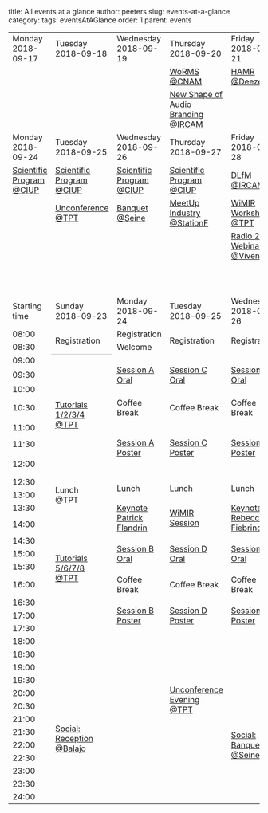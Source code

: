 title: All events at a glance
author: peeters
slug: events-at-a-glance
category:
tags: eventsAtAGlance
order: 1
parent: events

<table border=0 cellpadding=0 cellspacing=0 width=714 style='border-collapse:
 collapse;table-layout:fixed'>
 <col width=102 span=7>
 <tr class=xl24 height=45>
  <td height=45 class=xlDate width=102>Monday<br>2018-09-17</td>
  <td class=xlDate width=102>Tuesday<br>2018-09-18</td>
  <td class=xlDate width=102>Wednesday<br>2018-09-19</td>
  <td class=xlDate width=102>Thursday<br>2018-09-20</td>
  <td class=xlDate width=102>Friday<br>2018-09-21</td>
  <td class=xlDate width=102>Saturday<br>2018-09-22</td>
  <td class=xlDate width=102>Sunday<br>2018-09-23</td>
 </tr>
 <tr class=xl24 height=45>
  <td height=45 class=xlWhite>&nbsp;</td>
  <td class=xlWhite>&nbsp;</td>
  <td class=xlWhite>&nbsp;</td>
  <td class=xlSatellite width=102><a href="https://sites.google.com/view/worms2018">WoRMS<br>@CNAM</a></td>
  <td class=xlSatellite width=102><a href="https://labrosa.ee.columbia.edu/hamr_ismir2018/">HAMR<br>@Deezer</a></td>
  <td class=xlSatellite width=102><a href="https://labrosa.ee.columbia.edu/hamr_ismir2018/">HAMR<br>@Deezer</a></td>
  <td class=xlTutorial width=102><a href="events-Tutorials.html">Tutorials<br>@TPT</a></td>
 </tr>
 <tr class=xl24 height=45>
  <td height=45 class=xlWhite>&nbsp;</td>
  <td class=xlWhite>&nbsp;</td>
  <td class=xlWhite>&nbsp;</td>
  <td class=xlSatellite width=102><a href="http://www.audiobrandingworkshop.com">New Shape of Audio Branding<br>@IRCAM</a></td>
  <td class=xlWhite width=102>&nbsp;</td>
  <td class=xlWhite>&nbsp;</td>
  <td class=xlSocial width=102><a href="events-Social.html">Reception<br>@Balajo</a></td>
 </tr>
 <tr class=xl24 height=45>
  <td height=45 class=xlDate width=102>Monday<br>2018-09-24</td>
  <td class=xlDate width=102>Tuesday<br>2018-09-25</td>
  <td class=xlDate width=102>Wednesday<br>2018-09-26</td>
  <td class=xlDate width=102>Thursday<br>2018-09-27</td>
  <td class=xlDate width=102>Friday<br>2018-09-28</td>
  <td class=xlDate width=102>Saturday<br>2018-09-29</td>
  <td class=xlDate width=102>Sunday<br>2018-09-30</td>
 </tr>
 <tr class=xl24 height=45>
  <td height=45 class=xlScientific width=102><a href="events-main-program.html">Scientific Program @CIUP</a></td>
  <td class=xlScientific width=102><a href="events-main-program.html">Scientific Program @CIUP</a></td>
  <td class=xlScientific width=102><a href="events-main-program.html">Scientific Program @CIUP</a></td>
  <td class=xlScientific width=102><a href="events-main-program.html">Scientific Program @CIUP</a></td>
  <td class=xlSatellite width=102><a href="https://dlfm.web.ox.ac.uk">DLfM<br>@IRCAM</a></td>
  <td class=xlWhite>&nbsp;</td>
  <td class=xlWhite>&nbsp;</td>
 </tr>
 <tr class=xl24 height=45>
  <td height=45 class=xl27 width=102>&nbsp;</td>
  <td class=xlTutorial width=102><a href="events-Unconference.html">Unconference @TPT</a></td>
  <td class=xlSocial width=102><a href="events-Social.html">Banquet<br>@Seine</a></td>
  <td class=xlTutorial width=102><a href="events-meetup-industry.html">MeetUp Industry @StationF</a></td>
  <td class=xlSatellite width=102><a href="https://wimir.wordpress.com/2018/05/21/wimir-1st-annual-workshop/">WiMIR Workshop<br>@TPT</a></td>
  <td class=xlWhite>&nbsp;</td>
  <td class=xlWhite>&nbsp;</td>
 </tr>
 <tr height=45>
  <td height=45 class=xlWhite>&nbsp;</td>
  <td class=xlWhite>&nbsp;</td>
  <td class=xlWhite>&nbsp;</td>
  <td class=xlWhite>&nbsp;</td>
  <td class=xlSatellite width=102><a href="http://www.rr20.fr/webinar-series-2018/mediadata/">Radio 2.0 Webinar<br>@Vivendi</a></td>
  <td class=xlWhite>&nbsp;</td>
  <td class=xlWhite>&nbsp;</td>
 </tr>
 <tr height=65>
  <td height=65 colspan=7></td>
 </tr>

 <tr height=45>
  <td height=45 class=xlDate>Starting time</td>
  <td class=xlDate width=102>Sunday<br>2018-09-23</td>
  <td class=xlDate width=102>Monday<br>2018-09-24</td>
  <td class=xlDate width=102>Tuesday<br>2018-09-25</td>
  <td class=xlDate width=102>Wednesday<br>2018-09-26</td>
  <td class=xlDate width=102>Thursday<br>2018-09-27</td>
  <td></td>
 </tr>
 <tr height=13>
  <td height=13 class=xlHour width=102>08:00</td>
  <td rowspan=2 class=xlWhite width=102 style='border-bottom:.5pt solid silver'>Registration</td>
  <td class=xlWhite width=102>Registration</td>
  <td rowspan=2 class=xlWhite width=102>Registration</td>
  <td rowspan=2 class=xlWhite width=102>Registration</td>
  <td class=xlWhite width=102>&nbsp;</td>
  <td></td>
 </tr>
 <tr height=13>
  <td height=13 class=xlHour width=102>08:30</td>
  <td class=xlOfficial width=102>Welcome</td>
  <td class=xlWhite width=102>&nbsp;</td>
  <td></td>
 </tr>
 <tr height=13>
  <td height=13 class=xlHour width=102>09:00</td>
  <td rowspan=7 class=xlTutorial width=102><a href="events-tutorials.html">Tutorials<br>1/2/3/4<br>@TPT</a></td>
  <td rowspan=3 class=xlScientific width=102><a href="events-main-program.html">Session A<br>Oral</a></td>
  <td rowspan=3 class=xlScientific width=102><a href="events-main-program.html">Session C<br>Oral</a></td>
  <td rowspan=3 class=xlScientific width=102><a href="events-main-program.html">Session E<br>Oral</a></td>
  <td rowspan=3 class=xlTutorial width=102><a href="events-LBD.html">Late-Breaking/ Demo session</a></td>
  <td></td>
 </tr>
 <tr height=13>
  <td height=13 class=xlHour width=102>09:30</td>
  <td></td>
 </tr>
 <tr height=13>
  <td height=13 class=xlHour width=102>10:00</td>
  <td></td>
 </tr>
 <tr height=13>
  <td height=13 class=xlHour width=102>10:30</td>
  <td class=xlBreak width=102>Coffee Break</td>
  <td class=xlBreak width=102>Coffee Break</td>
  <td class=xlBreak width=102>Coffee Break</td>
  <td class=xlTutorial width=102><a href="events-Unconference.html">Unconf. Debrief. </a></td>
  <td></td>
 </tr>
 <tr height=13>
  <td height=13 class=xlHour width=102>11:00</td>
  <td rowspan=3 class=xlScientific width=102><a href="events-main-program.html">Session A<br>Poster</a></td>
  <td rowspan=3 class=xlScientific width=102><a href="events-main-program.html">Session C<br>Poster</a></td>
  <td rowspan=3 class=xlScientific width=102><a href="events-main-program.html">Session E<br>Poster</a></td>
  <td rowspan=2 class=xlOfficial width=102 style='border-bottom:.5pt solid silver'>Society business meeting</td>
  <td></td>
 </tr>
 <tr height=13>
  <td height=13 class=xlHour width=102>11:30</td>
  <td></td>
 </tr>
 <tr height=13>
  <td height=13 class=xlHour width=102>12:00</td>
  <td class=xlOfficial width=102>Paris to Delft</td>
  <td></td>
 </tr>
 <tr height=13>
  <td height=13 class=xlHour width=102>12:30</td>
  <td rowspan=3 class=xlBreak width=102>Lunch<br>@TPT</td>
  <td rowspan=2 class=xlBreak width=102>Lunch</td>
  <td rowspan=2 class=xlBreak width=102>Lunch</td>
  <td rowspan=2 class=xlBreak width=102>Lunch</td>
  <td class=xlWhite width=102>&nbsp;</td>
  <td></td>
 </tr>
 <tr height=13>
  <td height=13 class=xlHour width=102>13:00</td>
  <td class=xlWhite width=102>&nbsp;</td>
  <td></td>
 </tr>
 <tr height=13>
  <td height=13 class=xlHour width=102>13:30</td>
  <td rowspan=2 class=xlOfficial width=102><a href="events-keynotes.html">Keynote<br>Patrick Flandrin</a></td>
  <td rowspan=2 class=xlOfficial width=102><a href="events-wimir.html">WiMIR Session</a></td>
  <td rowspan=2 class=xlOfficial width=102><a href="events-keynotes.html">Keynote<br>Rebecca Fiebrinck</a></td>
  <td rowspan=10 class=xlTutorial width=102><a href="events-meetup-industry.html"><span style='text-decoration:none'>MeetUp with Industry<br>@StationF</span></a></td>
  <td></td>
 </tr>
 <tr height=13>
  <td height=13 class=xlHour width=102>14:00</td>
  <td rowspan=7 class=xlTutorial width=102><a href="events-tutorials.html">Tutorials<br>5/6/7/8<br>@TPT</a></td>
  <td></td>
 </tr>
 <tr height=13>
  <td height=13 class=xlHour width=102>14:30</td>
  <td rowspan=3 class=xlScientific width=102><a href="events-main-program.html">Session B<br>Oral</a></td>
  <td rowspan=3 class=xlScientific width=102><a href="events-main-program.html">Session D<br>Oral</a></td>
  <td rowspan=3 class=xlScientific width=102><a href="events-main-program.html">Session F<br>Oral</a></td>
  <td></td>
 </tr>
 <tr height=13>
  <td height=13 class=xlHour width=102>15:00</td>
  <td></td>
 </tr>
 <tr height=13>
  <td height=13 class=xlHour width=102>15:30</td>
  <td></td>
 </tr>
 <tr height=13>
  <td height=13 class=xlHour width=102>16:00</td>
  <td class=xlBreak width=102>Coffee Break</td>
  <td class=xlBreak width=102>Coffee Break</td>
  <td class=xlBreak width=102>Coffee Break</td>
  <td></td>
 </tr>
 <tr height=13>
  <td height=13 class=xlHour width=102>16:30</td>
  <td rowspan=3 class=xlScientific width=102><a href="events-main-program.html">Session B<br>Poster</a></td>
  <td rowspan=3 class=xlScientific width=102><a href="events-main-program.html">Session D<br>Poster</a></td>
  <td rowspan=3 class=xlScientific width=102><a href="events-main-program.html">Session F<br>Poster</a></td>
  <td></td>
 </tr>
 <tr height=13>
  <td height=13 class=xlHour width=102>17:00</td>
  <td></td>
 </tr>
 <tr height=13>
  <td height=13 class=xlHour width=102>17:30</td>
  <td class=xlWhite width=102>&nbsp;</td>
  <td></td>
 </tr>
 <tr height=13>
  <td height=13 class=xlHour width=102>18:00</td>
  <td class=xlWhite width=102>&nbsp;</td>
  <td class=xlWhite width=102>&nbsp;</td>
  <td class=xlWhite width=102>&nbsp;</td>
  <td class=xlWhite width=102>&nbsp;</td>
  <td></td>
 </tr>
 <tr height=13>
  <td height=13 class=xlHour width=102>18:30</td>
  <td class=xlWhite width=102>&nbsp;</td>
  <td class=xlWhite width=102>&nbsp;</td>
  <td class=xlWhite width=102>&nbsp;</td>
  <td class=xlWhite width=102>&nbsp;</td>
  <td class=xlWhite width=102>&nbsp;</td>
  <td></td>
 </tr>
 <tr height=13>
  <td height=13 class=xlHour width=102>19:00</td>
  <td class=xlWhite width=102>&nbsp;</td>
  <td class=xlWhite width=102>&nbsp;</td>
  <td class=xlWhite width=102>&nbsp;</td>
  <td class=xlWhite width=102>&nbsp;</td>
  <td class=xlWhite width=102>&nbsp;</td>
  <td></td>
 </tr>
 <tr height=13>
  <td height=13 class=xlHour width=102>19:30</td>
  <td rowspan=10 class=xlSocial width=102><a href="events-social.html">Social:<br>Reception<br>@Balajo</a></td>
  <td class=xlWhite width=102>&nbsp;</td>
  <td rowspan=4 class=xlTutorial width=102><a href="events-Unconference.html">Unconference Evening<br>@TPT</a></td>
  <td class=xlWhite width=102>&nbsp;</td>
  <td class=xlWhite width=102>&nbsp;</td>
  <td></td>
 </tr>
 <tr height=13>
  <td height=13 class=xlHour width=102>20:00</td>
  <td class=xlWhite width=102>&nbsp;</td>
  <td rowspan=9 class=xlSocial width=102><a href="events-social.html">Social: <br>Banquet<br>@Seine</a></td>
  <td class=xlWhite width=102>&nbsp;</td>
  <td></td>
 </tr>
 <tr height=13>
  <td height=13 class=xlHour width=102>20:30</td>
  <td class=xlWhite width=102>&nbsp;</td>
  <td class=xlWhite width=102>&nbsp;</td>
  <td></td>
 </tr>
 <tr height=13>
  <td height=13 class=xlHour width=102>21:00</td>
  <td class=xlWhite width=102>&nbsp;</td>
  <td class=xlWhite width=102>&nbsp;</td>
  <td></td>
 </tr>
 <tr height=13>
  <td height=13 class=xlHour width=102>21:30</td>
  <td class=xlWhite width=102>&nbsp;</td>
  <td class=xlWhite width=102>&nbsp;</td>
  <td class=xlWhite width=102>&nbsp;</td>
  <td></td>
 </tr>
 <tr height=13>
  <td height=13 class=xlHour width=102>22:00</td>
  <td class=xlWhite width=102>&nbsp;</td>
  <td class=xlWhite width=102>&nbsp;</td>
  <td class=xlWhite width=102>&nbsp;</td>
  <td></td>
 </tr>
 <tr height=13>
  <td height=13 class=xlHour width=102>22:30</td>
  <td class=xlWhite width=102>&nbsp;</td>
  <td class=xlWhite width=102>&nbsp;</td>
  <td class=xlWhite width=102>&nbsp;</td>
  <td></td>
 </tr>
 <tr height=13>
  <td height=13 class=xlHour width=102>23:00</td>
  <td class=xlWhite width=102>&nbsp;</td>
  <td class=xlWhite width=102>&nbsp;</td>
  <td class=xlWhite width=102>&nbsp;</td>
  <td></td>
 </tr>
 <tr height=13>
  <td height=13 class=xlHour width=102>23:30</td>
  <td class=xlWhite width=102>&nbsp;</td>
  <td class=xlWhite width=102>&nbsp;</td>
  <td class=xlWhite width=102>&nbsp;</td>
  <td></td>
 </tr>
 <tr height=13>
  <td height=13 class=xlHour width=102>24:00</td>
  <td class=xlWhite width=102>&nbsp;</td>
  <td class=xlWhite width=102>&nbsp;</td>
  <td class=xlWhite width=102>&nbsp;</td>
  <td></td>
 </tr>
</table>
